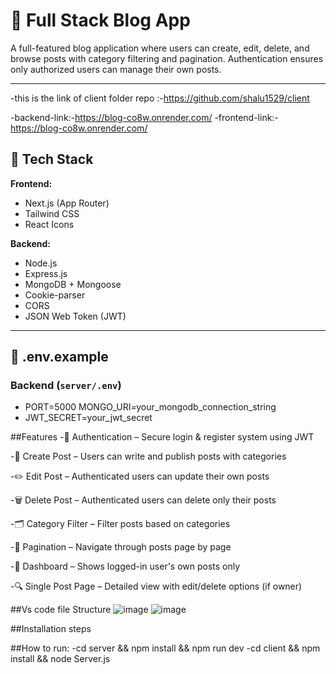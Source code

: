 # 📝 Full Stack Blog App

A full-featured blog application where users can create, edit, delete, and browse posts with category filtering and pagination. Authentication ensures only authorized users can manage their own posts.

---
-this is the link of client folder repo :-https://github.com/shalu1529/client

-backend-link:-https://blog-co8w.onrender.com/
-frontend-link:-https://blog-co8w.onrender.com/

## 🚀 Tech Stack

**Frontend:**
- Next.js (App Router)
- Tailwind CSS
- React Icons

**Backend:**
- Node.js
- Express.js
- MongoDB + Mongoose
- Cookie-parser
- CORS
- JSON Web Token (JWT)

---

## 📁 .env.example

### Backend (`server/.env`)

- PORT=5000 MONGO_URI=your_mongodb_connection_string
- JWT_SECRET=your_jwt_secret


 ##Features
-🔐 Authentication – Secure login & register system using JWT

-📝 Create Post – Users can write and publish posts with categories

-✏️ Edit Post – Authenticated users can update their own posts

-🗑️ Delete Post – Authenticated users can delete only their posts

-🗂️ Category Filter – Filter posts based on categories

-📃 Pagination – Navigate through posts page by page

-👤 Dashboard – Shows logged-in user's own posts only

-🔍 Single Post Page – Detailed view with edit/delete options (if owner)


##Vs code file Structure
![image](https://github.com/user-attachments/assets/1ae5ceea-9f8d-4cc6-9bdc-e3f7910cbf1f)
![image](https://github.com/user-attachments/assets/b2b73c2b-1e4f-4325-9251-73cf3c49663d)

##Installation steps




##How to run:
-cd server && npm install && npm run dev
-cd client && npm install && node Server.js




